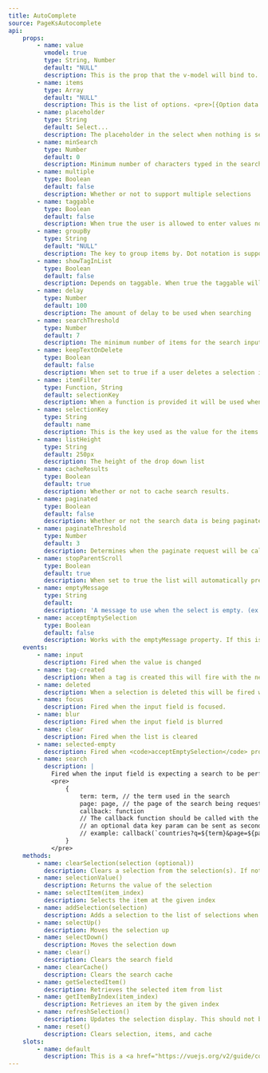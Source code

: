 ```yaml
---
title: AutoComplete
source: PageKsAutocomplete
api: 
    props: 
        - name: value
          vmodel: true
          type: String, Number
          default: "NULL"
          description: This is the prop that the v-model will bind to. So if you are using v-model you can omit this.
        - name: items
          type: Array
          default: "NULL"
          description: This is the list of options. <pre>[{Option data...},{Option data...}]</pre>
        - name: placeholder
          type: String
          default: Select...
          description: The placeholder in the select when nothing is selected.
        - name: minSearch
          type: Number
          default: 0
          description: Minimum number of characters typed in the search box needed to trigger the search
        - name: multiple
          type: Boolean
          default: false
          description: Whether or not to support multiple selections
        - name: taggable
          type: Boolean
          default: false
          description: When true the user is allowed to enter values not in the list items.
        - name: groupBy
          type: String
          default: "NULL"
          description: The key to group items by. Dot notation is supported for nested values in the items.
        - name: showTagInList
          type: Boolean
          default: false
          description: Depends on taggable. When true the taggable will be shown in the list as "<em>Add</em> {term}"
        - name: delay
          type: Number
          default: 100
          description: The amount of delay to be used when searching
        - name: searchThreshold
          type: Number
          default: 7
          description: The minimum number of items for the search input to be shown.
        - name: keepTextOnDelete
          type: Boolean
          default: false
          description: When set to true if a user deletes a selection it will retain the text of the selection
        - name: itemFilter
          type: Function, String
          default: selectionKey
          description: When a function is provided it will be used when filtering results from the search box. The function should accept the item as a parameter and should return true for a match. If a String is provided it is used as the key to filter on when filtering items.
        - name: selectionKey
          type: String
          default: name
          description: This is the key used as the value for the items. And it is used to display selections
        - name: listHeight
          type: String
          default: 250px
          description: The height of the drop down list
        - name: cacheResults
          type: Boolean
          default: true
          description: Whether or not to cache search results.
        - name: paginated
          type: Boolean
          default: false
          description: Whether or not the search data is being paginated. When true the select will emit the search event when the list is navigated to the end.
        - name: paginateThreshold
          type: Number
          default: 3
          description: Determines when the paginate request will be called. So when the user scrolls down the list if this is set to 3 the request will be made when the user is 3 list items away from the bottom of the list.
        - name: stopParentScroll
          type: Boolean
          default: true
          description: When set to true the list will automatically prevent the parent container from scrolling when the list scroll has reached the bottom.
        - name: emptyMessage
          type: String
          default: 
          description: 'A message to use when the select is empty. (ex: "No Results"). If left blank then no message will show up.'
        - name: acceptEmptySelection
          type: Boolean
          default: false
          description: Works with the emptyMessage property. If this is set to true the empty option will be a selectable item instead of just text.
    events: 
        - name: input
          description: Fired when the value is changed
        - name: tag-created
          description: When a tag is created this will fire with the new tag in the payload
        - name: deleted
          description: When a selection is deleted this will be fired with the deleted selection in the payload
        - name: focus
          description: Fired when the input field is focused.
        - name: blur
          description: Fired when the input field is blurred
        - name: clear
          description: Fired when the list is cleared
        - name: selected-empty
          description: Fired when <code>acceptEmptySelection</code> prop is set to true and the autocomplete term is not in the list.
        - name: search
          description: | 
            Fired when the input field is expecting a search to be performed. (depends on the minSearch prop) The payload is as follows...
            <pre>
                {
                    term: term, // the term used in the search
                    page: page, // the page of the search being requested
                    callback: function
                    // The callback function should be called with the proper endpoint to use
                    // an optional data key param can be sent as second parameter
                    // example: callback(`countries?q=${term}&page=${page}`, 'results')
                }
            </pre>
    methods: 
        - name: clearSelection(selection (optional))
          description: Clears a selection from the selection(s). If not parameter is passed the it will remove all selections.
        - name: selectionValue()
          description: Returns the value of the selection
        - name: selectItem(item_index)
          description: Selects the item at the given index
        - name: addSelection(selection)
          description: Adds a selection to the list of selections when multiple is being used
        - name: selectUp()
          description: Moves the selection up
        - name: selectDown()
          description: Moves the selection down
        - name: clear()
          description: Clears the search field
        - name: clearCache()
          description: Clears the search cache
        - name: getSelectedItem()
          description: Retrieves the selected item from list
        - name: getItemByIndex(item_index)
          description: Retrieves an item by the given index
        - name: refreshSelection()
          description: Updates the selection display. This should not be needed since the autocomplete will automatically refresh the display
        - name: reset()
          description: Clears selection, items, and cache
    slots:
        - name: default
          description: This is a <a href="https://vuejs.org/v2/guide/components.html#Scoped-Slots" target="_blank">scoped slot</a>. This is used so that you have more control over the look of the data. The component loops through the data and passes the props with a props attribute. An example can be seem above in either the Multiple selection examples.
---
```

